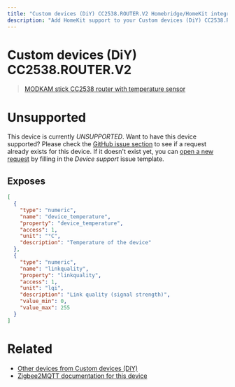 ```yaml
---
title: "Custom devices (DiY) CC2538.ROUTER.V2 Homebridge/HomeKit integration"
description: "Add HomeKit support to your Custom devices (DiY) CC2538.ROUTER.V2, using Homebridge, Zigbee2MQTT and homebridge-z2m."
---
```

<!---
This file has been GENERATED using src/docgen/docgen.ts
DO NOT EDIT THIS FILE MANUALLY!
-->
# Custom devices (DiY) CC2538.ROUTER.V2
> [MODKAM stick СС2538 router with temperature sensor](https://github.com/jethome-ru/zigbee-firmware/tree/master/ti/router/cc2538_cc2592)


# Unsupported

This device is currently *UNSUPPORTED*.
Want to have this device supported? Please check the [GitHub issue section](https://github.com/itavero/homebridge-z2m/issues?q=CC2538.ROUTER.V2) to see if a request already exists for this device.
If it doesn't exist yet, you can [open a new request](https://github.com/itavero/homebridge-z2m/issues/new?assignees=&labels=enhancement&template=device_support.md&title=%5BDevice%5D+Custom%20devices%20(DiY)+CC2538.ROUTER.V2) by filling in the _Device support_ issue template.

## Exposes

```json
[
  {
    "type": "numeric",
    "name": "device_temperature",
    "property": "device_temperature",
    "access": 1,
    "unit": "°C",
    "description": "Temperature of the device"
  },
  {
    "type": "numeric",
    "name": "linkquality",
    "property": "linkquality",
    "access": 1,
    "unit": "lqi",
    "description": "Link quality (signal strength)",
    "value_min": 0,
    "value_max": 255
  }
]
```

# Related
* [Other devices from Custom devices (DiY)](../index.md#custom_devices_diy)
* [Zigbee2MQTT documentation for this device](https://www.zigbee2mqtt.io/devices/CC2538.ROUTER.V2.html)